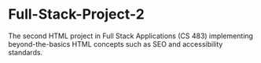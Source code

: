 # Full-Stack-Project-2
The second HTML project in Full Stack Applications (CS 483) implementing beyond-the-basics HTML concepts such as SEO and accessibility standards.
